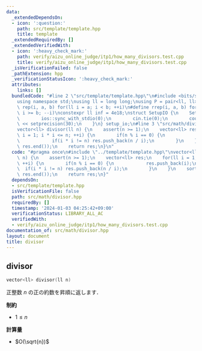 ```yaml
---
data:
  _extendedDependsOn:
  - icon: ':question:'
    path: src/template/template.hpp
    title: template
  _extendedRequiredBy: []
  _extendedVerifiedWith:
  - icon: ':heavy_check_mark:'
    path: verify/aizu_online_judge/itp1/how_many_divisors.test.cpp
    title: verify/aizu_online_judge/itp1/how_many_divisors.test.cpp
  _isVerificationFailed: false
  _pathExtension: hpp
  _verificationStatusIcon: ':heavy_check_mark:'
  attributes:
    links: []
  bundledCode: "#line 2 \"src/template/template.hpp\"\n#include <bits/stdc++.h>\n\
    using namespace std;\nusing ll = long long;\nusing P = pair<ll, ll>;\n#define\
    \ rep(i, a, b) for(ll i = a; i < b; ++i)\n#define rrep(i, a, b) for(ll i = a;\
    \ i >= b; --i)\nconstexpr ll inf = 4e18;\nstruct SetupIO {\n    SetupIO() {\n\
    \        ios::sync_with_stdio(0);\n        cin.tie(0);\n        cout << fixed\
    \ << setprecision(30);\n    }\n} setup_io;\n#line 3 \"src/math/divisor.hpp\"\n\
    vector<ll> divisor(ll n) {\n    assert(n >= 1);\n    vector<ll> res;\n    for(ll\
    \ i = 1; i * i <= n; ++i) {\n        if(n % i == 0) {\n            res.push_back(i);\n\
    \            if(i * i != n) res.push_back(n / i);\n        }\n    }\n    sort(res.begin(),\
    \ res.end());\n    return res;\n}\n"
  code: "#pragma once\n#include \"../template/template.hpp\"\nvector<ll> divisor(ll\
    \ n) {\n    assert(n >= 1);\n    vector<ll> res;\n    for(ll i = 1; i * i <= n;\
    \ ++i) {\n        if(n % i == 0) {\n            res.push_back(i);\n          \
    \  if(i * i != n) res.push_back(n / i);\n        }\n    }\n    sort(res.begin(),\
    \ res.end());\n    return res;\n}"
  dependsOn:
  - src/template/template.hpp
  isVerificationFile: false
  path: src/math/divisor.hpp
  requiredBy: []
  timestamp: '2024-01-03 04:25:42+09:00'
  verificationStatus: LIBRARY_ALL_AC
  verifiedWith:
  - verify/aizu_online_judge/itp1/how_many_divisors.test.cpp
documentation_of: src/math/divisor.hpp
layout: document
title: divisor
---
```


## divisor

```cpp
vector<ll> divisor(ll n)
```

正整数 $n$ の正の約数を昇順に返します．

**制約**

- $1 \leq n$

**計算量**

- $O(\sqrt{n})$
